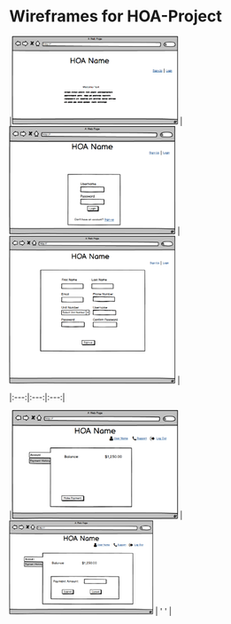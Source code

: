 # Wireframes for HOA-Project

|<img alt='landing page' src='./wireframes/Landing.png' width='300' > |<img alt='login page' src='./wireframes/Login.png' width='300' >  | <img alt='sign up page' src='./wireframes/Sign-up.png' width='300' > |

|:---:|:---:|:---:|

|<img alt='member dashboard' src='./wireframes/member-dashboard.png' width='300' > |<img alt='member dashboard for payments' src='./wireframes/member-dashboard-payment.png' width='260' >  | ' ' |